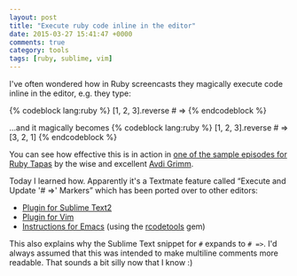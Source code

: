 ```yaml
---
layout: post
title: "Execute ruby code inline in the editor"
date: 2015-03-27 15:41:47 +0000
comments: true
category: tools
tags: [ruby, sublime, vim]
---
```


I've often wondered how in Ruby screencasts they magically execute code inline
in the editor, e.g. they type:

{% codeblock lang:ruby %}
[1, 2, 3].reverse # =>
{% endcodeblock %}

...and it magically becomes
{% codeblock lang:ruby %}
[1, 2, 3].reverse # => [3, 2, 1]
{% endcodeblock %}

You can see how effective this is in action in
[one of the sample episodes for Ruby Tapas](http://www.rubytapas.com/episodes/11-Method-and-Message)
by the wise and excellent [Avdi Grimm](http://about.avdi.org/).

Today I learned how. Apparently it's a Textmate feature called “Execute and
Update '# =>' Markers” which has been ported over to other editors:

* [Plugin for Sublime Text2](https://github.com/mmims/sublime-text-2-ruby-markers)
* [Plugin for Vim](https://github.com/t9md/vim-ruby-xmpfilter)
* [Instructions for Emacs](http://devblog.avdi.org/2013/06/24/rubytapas-freebie-xmpfilter/)
  (using the
  [rcodetools](https://rubygems.org/gems/rcodetools/versions/0.8.5.0) gem)

This also explains why the Sublime Text snippet for `#` expands to `# =>`. I'd always
assumed that this was intended to make multiline comments more readable. That
sounds a bit silly now that I know :)
